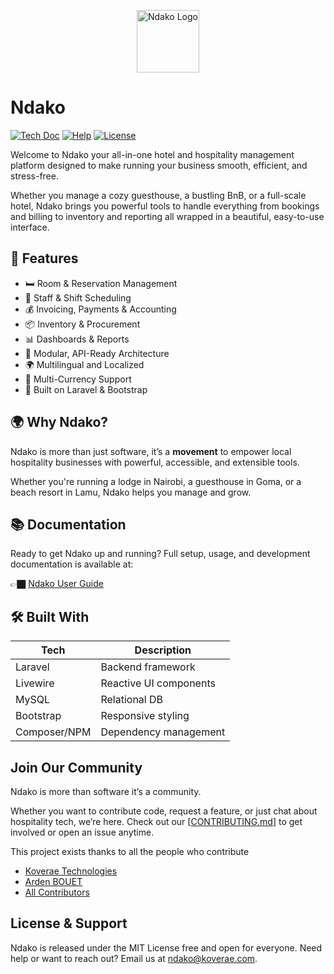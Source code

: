 <p align="center"><a href="https://ndako.koverae.com" target="_blank"><img src="https://ndako.koverae.com/assets/images/ndako.png" height="100" alt="Ndako Logo"></a></p>



# Ndako

<p>
<a href="https://docs.ndako.tech/v1/user-docs/introduction/"><img src="https://img.shields.io/badge/master-docs-875A7B.svg?style=flat&colorA=#0E6163" alt="Tech Doc"></a>
<a href="https://docs.ndako.tech/v1/user-docs/introduction/"><img src="https://img.shields.io/badge/master-help-875A7B.svg?style=flat&colorA=#0E6163" alt="Help"></a>
<a href="https://github.com/Kovere/ndako-on-premise"><img src="https://img.shields.io/badge/master-license-875A7B.svg?style=flat&colorA=#0E6163" alt="License"></a>
</p>

Welcome to Ndako your all-in-one hotel and hospitality management platform designed to make running your business smooth, efficient, and stress-free.

Whether you manage a cozy guesthouse, a bustling BnB, or a full-scale hotel, Ndako brings you powerful tools to handle everything from bookings and billing to inventory and reporting all wrapped in a beautiful, easy-to-use interface.

## 🚀 Features

- 🛏️ Room & Reservation Management  
- 👥 Staff & Shift Scheduling  
- 💰 Invoicing, Payments & Accounting  
- 📦 Inventory & Procurement  
- 📊 Dashboards & Reports  
- 🔗 Modular, API-Ready Architecture  
- 🌍 Multilingual and Localized  
- 💱 Multi-Currency Support
- 🧩 Built on Laravel & Bootstrap


## 🌍 Why Ndako?

Ndako is more than just software, it’s a **movement** to empower local hospitality businesses with powerful, accessible, and extensible tools.

Whether you're running a lodge in Nairobi, a guesthouse in Goma, or a beach resort in Lamu, Ndako helps you manage and grow.

## 📚 Documentation
Ready to get Ndako up and running?
Full setup, usage, and development documentation is available at:

👉🏿 [Ndako User Guide](https://docs.ndako.tech/v1/user-docs/introduction/)


## 🛠️ Built With

| Tech | Description |
|------|-------------|
| Laravel | Backend framework |
| Livewire | Reactive UI components |
| MySQL | Relational DB |
| Bootstrap | Responsive styling |
| Composer/NPM | Dependency management |


## Join Our Community
Ndako is more than software it’s a community.

Whether you want to contribute code, request a feature, or just chat about hospitality tech, we’re here. Check out our [[CONTRIBUTING.md](CONTRIBUTING.md)] to get involved or open an issue anytime.

This project exists thanks to all the people who contribute

-   [Koverae Technologies](https://github.com/Koverae)
-   [Arden BOUET](https://github.com/arden28)
-   [All Contributors](../../contributors)


## License & Support
Ndako is released under the MIT License free and open for everyone.
Need help or want to reach out? Email us at ndako@koverae.com.
